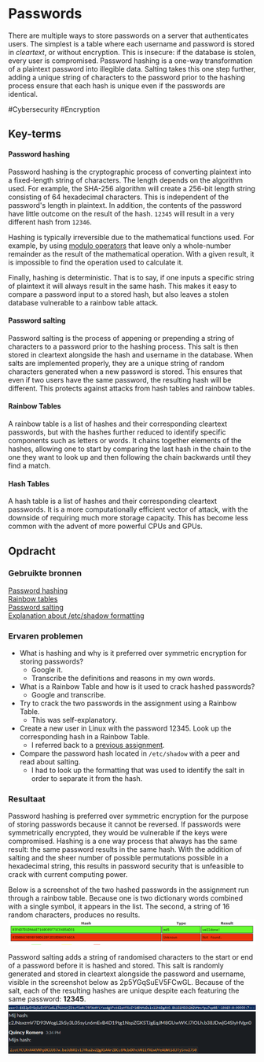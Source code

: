 # Passwords
There are multiple ways to store passwords on a server that authenticates users. The simplest is a table where each username and password is stored in *cleartext*, or without encryption. This is insecure: if the database is stolen, every user is compromised. Password hashing is a one-way transformation of a plaintext password into illegible data. Salting takes this one step further, adding a unique string of characters to the password prior to the hashing process ensure that each hash is unique even if the passwords are identical.

#Cybersecurity #Encryption

## Key-terms
#### Password hashing
Password hashing is the cryptographic process of converting plaintext into a fixed-length string of characters. The length depends on the algorithm used. For example, the SHA-256 algorithm will create a 256-bit length string consisting of 64 hexadecimal characters. This is independent of the password's length in plaintext. In addition, the contents of the password have little outcome on the result of the hash. `12345` will result in a very different hash from `12346`.

Hashing is typically irreversible due to the mathematical functions used. For example, by using [modulo operators](https://www.khanacademy.org/computing/computer-science/cryptography/modarithmetic/a/what-is-modular-arithmetic) that leave only a whole-number remainder as the result of the mathematical operation. With a given result, it is impossible to find the operation used to calculate it.

Finally, hashing is deterministic. That is to say, if one inputs a specific string of plaintext it will always result in the same hash. This makes it easy to compare a password input to a stored hash, but also leaves a stolen database vulnerable to a rainbow table attack.

#### Password salting
Password salting is the process of appening or prepending a string of characters to a password prior to the hashing process. This salt is then stored in cleartext alongside the hash and username in the database. When salts are implemented properly, they are a unique string of random characters generated when a new password is stored. This ensures that even if two users have the same password, the resulting hash will be different. This protects against attacks from hash tables and rainbow tables.

#### Rainbow Tables
A rainbow table is a list of hashes and their corresponding cleartext passwords, but with the hashes further reduced to identify specific components such as letters or words. It chains together elements of the hashes, allowing one to start by comparing the last hash in the chain to the one they want to look up and then following the chain backwards until they find a match.

#### Hash Tables
A hash table is a list of hashes and their corresponding cleartext passwords. It is a more computationally efficient vector of attack, with the downside of requiring much more storage capacity. This has become less common with the advent of more powerful CPUs and GPUs.

## Opdracht
### Gebruikte bronnen
[Password hashing](https://auth0.com/blog/hashing-passwords-one-way-road-to-security/)  
[Rainbow tables](https://nordvpn.com/nl/blog/what-is-rainbow-table-attack/)  
[Password salting](https://auth0.com/blog/adding-salt-to-hashing-a-better-way-to-store-passwords/)  
[Explanation about /etc/shadow formatting](https://www.cyberciti.biz/faq/understanding-etcshadow-file/)  

### Ervaren problemen
* What is hashing and why is it preferred over symmetric encryption for storing passwords?
	* Google it.
	* Transcribe the definitions and reasons in my own words.
* What is a Rainbow Table and how is it used to crack hashed passwords?
	* Google and transcribe.
* Try to crack the two passwords in the assignment using a Rainbow Table.
	* This was self-explanatory.
* Create a new user in Linux with the password 12345. Look up the corresponding hash in a Rainbow Table.
	* I referred back to a [previous assignment](../../01_Linux_1/01_completed_assignments/LNX-04_report_usersGroups.md).
* Compare the password hash located in `/etc/shadow` with a peer and read about salting.
	* I had to look up the formatting that was used to identify the salt in order to separate it from the hash.

### Resultaat
Password hashing is preferred over symmetric encryption for the purpose of storing passwords because it cannot be reversed. If passwords were symmetrically encrypted, they would be vulnerable if the keys were compromised. Hashing is a one way process that always has the same result: the same password results in the same hash. With the addition of salting and the sheer number of possible permutations possible in a hexadecimal string, this results in password security that is unfeasible to crack with current computing power.

Below is a screenshot of the two hashed passwords in the assignment run through a rainbow table. Because one is two dictionary words combined with a single symbol, it appears in the list. The second, a string of 16 random characters, produces no results.  
![screenshot of rainbow table results](../../00_includes/Sec-07_screenshot1.png)  

Password salting adds a string of randomised characters to the start or end of a password before it is hashed and stored. This salt is randomly generated and stored in cleartext alongside the password and username, visible in the screenshot below as 2p5YGqSuEV5FCwGL. Because of the salt, each of the resulting hashes are unique despite each featuring the same password: **12345**.  
![Screenshot of username+salt+hash in /etc/shadow](../../00_includes/Sec-07_screenshot2.png)  
![Screenshot of others' hashes in Slack](../../00_includes/Sec-07_screenshot3.png)  